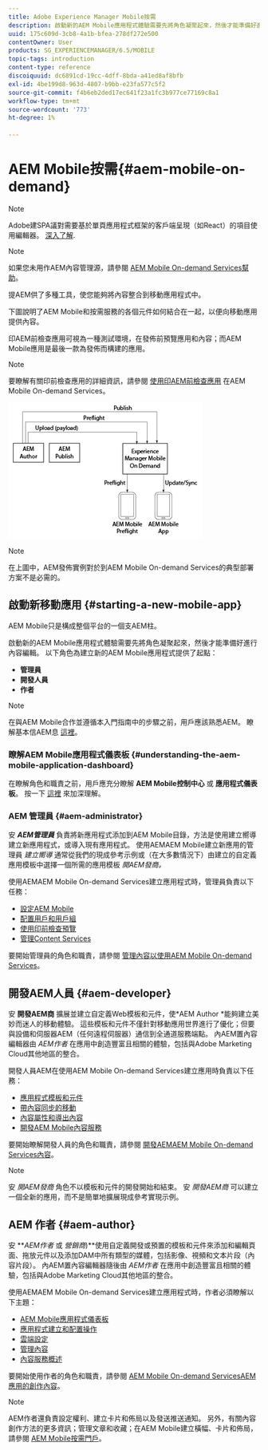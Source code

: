 ```yaml
---
title: Adobe Experience Manager Mobile按需
description: 啟動新的AEM Mobile應用程式體驗需要先將角色凝聚起來，然後才能準備好進行內容編輯。 按照本頁開始AEM移動按需服務。
uuid: 175c609d-3cb8-4a1b-bfea-278df272e500
contentOwner: User
products: SG_EXPERIENCEMANAGER/6.5/MOBILE
topic-tags: introduction
content-type: reference
discoiquuid: dc6891cd-19cc-4dff-8bda-a41ed8af8bfb
exl-id: 4be199d8-963d-4807-b9bb-e23fa577c5f2
source-git-commit: f4b6eb2ded17ec641f23a1fc3b977ce77169c8a1
workflow-type: tm+mt
source-wordcount: '773'
ht-degree: 1%

---
```


# AEM Mobile按需{#aem-mobile-on-demand}

>[!NOTE]
>
>Adobe建SPA議對需要基於單頁應用程式框架的客戶端呈現（如React）的項目使用編輯器。 [深入了解](/help/sites-developing/spa-overview.md).

>[!NOTE]
>
>如果您未用作AEM內容管理源，請參閱 [AEM Mobile On-demand Services幫助](https://helpx.adobe.com/digital-publishing-solution/topics.html)。

提AEM供了多種工具，使您能夠將內容整合到移動應用程式中。

下圖說明了AEM Mobile和按需服務的各個元件如何結合在一起，以便向移動應用提供內容。

印AEM前檢查應用可視為一種測試環境，在發佈前預覽應用和內容；而AEM Mobile應用是最後一款為發佈而構建的應用。

>[!NOTE]
>
>要瞭解有關印前檢查應用的詳細資訊，請參閱 [使用印AEM前檢查應用](https://helpx.adobe.com/digital-publishing-solution/help/preflight-app.html) 在AEM Mobile On-demand Services。

![chlimage_1-171](assets/chlimage_1-171.png)

>[!NOTE]
>
>在上圖中，AEM發佈實例對於到AEM Mobile On-demand Services的典型部署方案不是必需的。

## 啟動新移動應用 {#starting-a-new-mobile-app}

AEM Mobile只是構成整個平台的一個支AEM柱。

啟動新的AEM Mobile應用程式體驗需要先將角色凝聚起來，然後才能準備好進行內容編輯。 以下角色為建立新的AEM Mobile應用程式提供了起點：

* **管理員**
* **開發人員**
* **作者**

>[!NOTE]
>
>在與AEM Mobile合作並遵循本入門指南中的步驟之前，用戶應該熟悉AEM。 瞭解基本信AEM息 [這裡](/help/sites-deploying/deploy.md)。

### 瞭解AEM Mobile應用程式儀表板 {#understanding-the-aem-mobile-application-dashboard}

在瞭解角色和職責之前，用戶應充分瞭解 **AEM Mobile控制中心** 或 **應用程式儀表板**。 按一下 [這裡](/help/mobile/mobile-apps-ondemand-application-dashboard.md) 來加深理解。

### AEM 管理員 {#aem-administrator}

安 ***AEM管理員*** 負責將新應用程式添加到AEM Mobile目錄，方法是使用建立嚮導建立新應用程式，或導入現有應用程式。 使用AEMAEM Mobile建立新應用的管理員 *建立嚮導* 通常從我們的現成參考示例或（在大多數情況下）由建立的自定義應用模板中選擇一個所需的應用模板 *開AEM發商。*

使用AEMAEM Mobile On-demand Services建立應用程式時，管理員負責以下任務：

* [設定AEM Mobile](/help/mobile/aem-mobile-setup.md)
* [配置用戶和用戶組](/help/mobile/aem-mobile-configure-users.md)
* [使用印前檢查預覽](/help/mobile/aem-mobile-manage-ondemand-services.md)
* [管理Content Services](/help/mobile/developing-content-services.md)

要開始管理員的角色和職責，請參閱 [管理內容以使用AEM Mobile On-demand Services](/help/mobile/aem-mobile.md)。

## 開發AEM人員 {#aem-developer}

安 **開發AEM商** 擴展並建立自定義Web模板和元件，使*AEM Author *能夠建立美妙而迷人的移動體驗。 這些模板和元件不僅針對移動應用世界進行了優化；但要與設備和伺服器AEM（任何遠程伺服器）通信到全通道服務端點。 內AEM置內容編輯器由 *AEM作者* 在應用中創造豐富且相關的體驗，包括與Adobe Marketing Cloud其他地區的整合。

開發人員AEM在使用AEM Mobile On-demand Services建立應用時負責以下任務：

* [應用程式模板和元件](/help/mobile/app-templates-and-components1.md)
* [帶內容同步的移動](/help/mobile/mobile-ondemand-contentsync.md)
* [內容屬性和導出內容](/help/mobile/on-demand-content-properties-exporting.md)
* [開發AEM Mobile內容服務](/help/mobile/developing-content-services.md)

要開始瞭解開發人員的角色和職責，請參閱 [開發AEMAEM Mobile On-demand Services內容](/help/mobile/aem-mobile-on-demand.md)。

>[!NOTE]
>
>安 *開AEM發商* 角色不以模板和元件的開發開始和結束。 安 *開發AEM商* 可以建立一個全新的應用，而不是簡單地擴展現成參考實現示例。

## AEM 作者 {#aem-author}

安 ***AEM作者* 或 *營銷商*)**使用自定義開發或預置的模板和元件來添加和編輯頁面、拖放元件以及添加DAM中所有類型的媒體，包括影像、視頻和文本片段（內容片段）。 內AEM置內容編輯器隨後由 *AEM作者* 在應用中創造豐富且相關的體驗，包括與Adobe Marketing Cloud其他地區的整合。

使用AEMAEM Mobile On-demand Services建立應用程式時，作者必須瞭解以下主題：

* [AEM Mobile應用程式儀表板](/help/mobile/mobile-apps-ondemand-application-dashboard.md)
* [應用程式建立和配置操作](/help/mobile/mobile-apps-ondemand-application-create-configure-action.md)
* [雲端設定](/help/mobile/mobile-on-demand-associating-an-on-demand-app-to-cloud-configuration.md)
* [管理內容](/help/mobile/mobile-apps-ondemand-manage-content-ondemand.md)
* [內容服務概述](/help/mobile/develop-content-as-a-service.md)

要開始使用作者的角色和職責，請參閱 [AEM Mobile On-demand ServicesAEM應用的創作內容](/help/mobile/mobile-apps-ondemand.md)。

>[!NOTE]
>
>AEM作者還負責設定權利、建立卡片和佈局以及發送推送通知。 另外，有關內容創作方法的更多資訊；管理文章和收藏；在AEM Mobile建立橫幅、卡片和佈局，請參閱 [AEM Mobile按需門戶](https://helpx.adobe.com/digital-publishing-solution/topics.html#dynamicpod_reference_2)。
